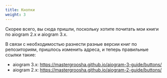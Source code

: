 ```yaml
---
title: Кнопки
weight: 3
---
```


Скорее всего, вы сюда пришли, поскольку хотите почитать мои книги по aiogram 2.x и aiogram 3.x.

В связи с необходимостью разнести разные версии книг по репозиториям, пришлось изменить адреса, и теперь правильные ссылки такие:

* aiogram 3.x: https://mastergroosha.github.io/aiogram-3-guide/buttons/
* aiogram 2.x: https://mastergroosha.github.io/aiogram-2-guide/buttons/


